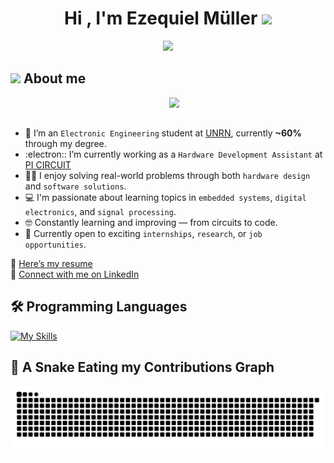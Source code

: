 
<!--
**mullerezee7/mullerezee7** is a ✨ _special_ ✨ repository because its `README.md` (this file) appears on your GitHub profile.

Here are some ideas to get you started:

- 🔭 I’m currently working on ...
- 🌱 I’m currently learning ...
- 👯 I’m looking to collaborate on ...
- 🤔 I’m looking for help with ...
- 💬 Ask me about ...
- 📫 How to reach me: ...
- 😄 Pronouns: ...
- ⚡ Fun fact: ...
-->

<h1 align="center">Hi , I'm Ezequiel Müller <img src="https://media.giphy.com/media/hvRJCLFzcasrR4ia7z/giphy.gif" width="35"></h1>
<p align="center">
  <a href="https://github.com/DenverCoder1/readme-typing-svg"><img src="https://readme-typing-svg.herokuapp.com?font=Time+New+Roman&color=%23C8BE25&size=25&center=true&vCenter=true&width=600&height=100&lines=Hardware+Developer;Electronics+Engineering+Student"></a>
</p>

## <picture><img src = "https://github.com/7oSkaaa/7oSkaaa/blob/main/Images/about_me.gif?raw=true" width = 50px></picture> About me

<picture> <img align="right" src="https://github.com/7oSkaaa/7oSkaaa/blob/main/Images/Right_Side.gif?raw=true" width = 250px></picture>

<br><br>

- :school: I’m an `Electronic Engineering` student at [UNRN](https://www.unrn.edu.ar/), currently **~60%** through my degree.
- :electron:: I’m currently working as a `Hardware Development Assistant` at [PI CIRCUIT](https://www.linkedin.com/search/results/all/?fetchDeterministicClustersOnly=true&heroEntityKey=urn%3Ali%3Aorganization%3A106305127&keywords=pi%20circuit&origin=RICH_QUERY_SUGGESTION&position=0&searchId=385ee18a-843a-4c58-8b80-cee211d7b887&sid=NwN&spellCorrectionEnabled=false)
- :technologist: I enjoy solving real-world problems through both `hardware design` and `software solutions`.
- :computer: I'm passionate about learning topics in `embedded systems`, `digital electronics`, and `signal processing`.
- :nerd_face: Constantly learning and improving — from circuits to code.
- :mag_right: Currently open to exciting `internships`, `research`, or `job opportunities`.

📄 [Here’s my resume](https://your-resume-link.com)  
🔗 [Connect with me on LinkedIn](https://www.linkedin.com/in/tu-usuario)
<br>

## 🛠️ Programming Languages 
[![My Skills](https://skillicons.dev/icons?i=c,cpp,py,java)](https://skillicons.dev)

## 🐍 A Snake Eating my Contributions Graph
	
<p align = "center">
	<img src = "https://github.com/7oSkaaa/7oSkaaa/blob/output/github-contribution-grid-snake.svg?" alt = "Snake Game"/>
</p>
